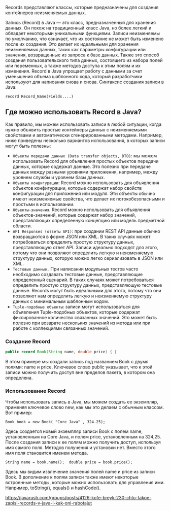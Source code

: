 Records представляют классы, которые предназначены для создания контейнеров неизменяемых данных.

Запись (Record) в Java — это класс, предназначенный для хранения данных. Он похож на традиционный класс Java, но более легкий и обладает некоторыми уникальными функциями. Записи неизменяемы по умолчанию, что означает, что их состояние не может быть изменено после их создания. Это делает их идеальными для хранения неизменяемых данных, таких как параметры конфигурации или значения, возвращенные из запроса к базе данных. Также это способ создания пользовательского типа данных, состоящего из набора полей или переменных, а также методов доступа к этим полям и их изменения. Record в Java упрощает работу с данными за счет уменьшения объема шаблонного кода, который разработчики используют для написания снова и снова. Синтаксис создания записи в Java:

`record Record_Name(Fields....)`

## Где можно использовать Record в Java?

Как правило, мы можем использовать записи в любой ситуации, когда нужно объявить простые контейнеры данных с неизменяемыми свойствами и автоматически сгенерированными методами. Например, ниже приведены несколько вариантов использования, в которых записи могут быть полезны:
 - `Объекты передачи данных (Data transfer objects, DTO)`: мы можем использовать Record для объявления простых объектов передачи данных, которые содержат данные. Это полезно при передаче данных между разными уровнями приложения, например, между уровнем службы и уровнем базы данных. 
 - `Объекты конфигурации`: Record можно использовать для объявления объектов конфигурации, которые содержат набор свойств конфигурации для приложения или модуля. Эти объекты обычно имеют неизменяемые свойства, что делает их потокобезопасными и простыми в использовании.
 - `Объекты-значения`. Record можно использовать для объявления объектов-значений, которые содержат набор значений, представляющих определенную концепцию или модель предметной области. 
 - `API Responses (ответы API)`: при создании REST API данные обычно возвращаются в форме JSON или XML. В таких случаях может потребоваться определить простую структуру данных, представляющую ответ API. Записи идеально подходят для этого, потому что они позволяют определить легкую и неизменяемую структуру данных, которую можно легко сериализовать в JSON или XML.
 - `Тестовые данные.` При написании модульных тестов часто необходимо создавать тестовые данные, представляющие определенный сценарий. В таких случаях может потребоваться определить простую структуру данных, представляющую тестовые данные. Records могут быть идеальными для этого, потому что они позволяют нам определить легкую и неизменяемую структуру данных с минимальным шаблонным кодом.
 - `Tuple-подобные объекты`: записи могут использоваться для объявления Tuple-подобных объектов, которые содержат фиксированное количество связанных значений. Это может быть полезно при возврате нескольких значений из метода или при работе с коллекциями связанных значений.

### Создание Record
```java
public record Book(String name, double price) { }
```
В этом примере мы создали запись под названием Book с двумя полями: name и price. Ключевое слово public указывает, что к этой записи можно получить доступ вне пределов пакета, в котором она определена.

### Использование Record

Чтобы использовать запись в Java, мы можем создать ее экземпляр, применяя ключевое слово new, как мы это делаем с обычным классом. Вот пример:

`Book book = new Book( "Core Java" , 324.25);`

Здесь создается новый экземпляр записи Book с полем name, установленным на Core Java, и полем price, установленным на 324,25. После создания записи к ее полям можно получить доступ, используя имя самого поля. Методов получения и установки нет. Вместо этого имя поля становится именем метода.

`String name = book.name();  double price = book.price();`

Здесь мы видим извлечение значения полей name и price из записи Book. В дополнение к полям записи также имеют некоторые встроенные методы, которые можно использовать для управления ими. Например, toString(), equals() и hashCode().

https://javarush.com/groups/posts/4126-kofe-breyk-230-chto-takoe-zapisi-records-v-java-i-kak-oni-rabotajut

